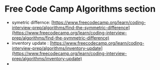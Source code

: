 # Free Code Camp Algorithms section

* symetric differnce: [https://www.freecodecamp.org/learn/coding-interview-prep/algorithms/find-the-symmetric-difference](https://www.freecodecamp.org/learn/coding-interview-prep/algorithms/find-the-symmetric-difference)
* inventory update : [https://www.freecodecamp.org/learn/coding-interview-prep/algorithms/inventory-update](https://www.freecodecamp.org/learn/coding-interview-prep/algorithms/inventory-update)
* 

